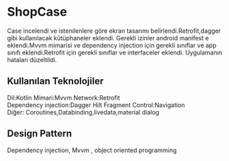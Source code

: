 # ShopCase
 
 
 Case incelendi ve istenilenlere göre ekran tasarımı belirlendi.Retrofit,dagger gibi kullanılacak kütüphaneler eklendi. Gerekli izinler android manifest e eklendi.Mvvm mimarisi ve dependency injection için gerekli sınıflar ve app sınıfı eklendi.Retrofit için gerekli sınıflar ve interfaceler eklendi. Uygulamanın hataları düzeltildi.
 
Kullanılan Teknolojiler
----------------------
Dil:Kotlin           Mimari:Mvvm       Network:Retrofit         
Dependency injection:Dagger Hilt       Fragment Control:Navigation       
Diğer: Coroutines,Databinding,livedata,material dialog

Design Pattern
--------------
Dependency injection, Mvvm , object oriented programming   



